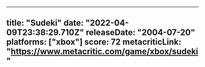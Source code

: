 
---
title: "Sudeki"
date: "2022-04-09T23:38:29.710Z"
releaseDate: "2004-07-20"
platforms: ["xbox"]
score: 72
metacriticLink: "https://www.metacritic.com/game/xbox/sudeki"
---
